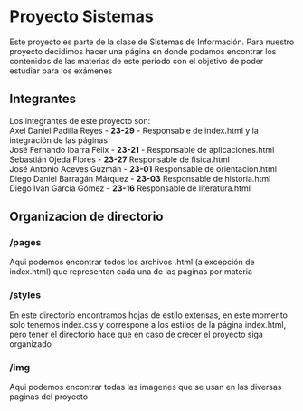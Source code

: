 # Proyecto Sistemas

Este proyecto es parte de la clase de Sistemas de Información. Para nuestro proyecto decidimos hacer una página en donde podamos encontrar los contenidos de las materias de este periodo con el objetivo de poder estudiar para los exámenes

## Integrantes

Los integrantes de este proyecto son: \
Axel Daniel Padilla Reyes - **23-29** - Responsable de index.html y la integración de las páginas\
José Fernando Ibarra Félix - **23-21** - Responsable de aplicaciones.html\
Sebastián Ojeda Flores - **23-27** Responsable de fisica.html\
José Antonio Aceves Guzmán - **23-01** Responsable de orientacion.html\
Diego Daniel Barragán Márquez - **23-03** Responsable de historia.html\
Diego Iván García Gómez - **23-16** Responsable de literatura.html

## Organizacion de directorio

### /pages

Aqui podemos encontrar todos los archivos .html (a excepción de index.html) que representan cada una de las páginas por materia

### /styles

En este directorio encontramos hojas de estilo extensas, en este momento solo tenemos index.css y correspone a los estilos de la página index.html, pero tener el directorio hace que en caso de crecer el proyecto siga organizado

### /img

Aqui podemos encontrar todas las imagenes que se usan en las diversas paginas del proyecto
